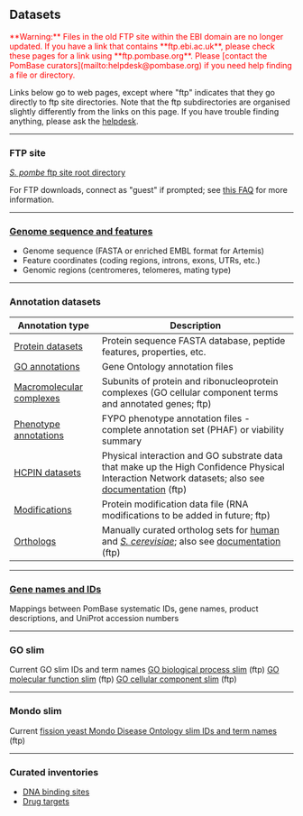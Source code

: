 ## Datasets

<div style="color: red">
**Warning:** Files in the old FTP site within the EBI domain are no
  longer updated. If you have a link that contains **ftp.ebi.ac.uk**,
  please check these pages for a link using
  **ftp.pombase.org**. Please [contact the PomBase
  curators](mailto:helpdesk@pombase.org) if you need help finding a
  file or directory.
</div>

Links below go to web pages, except where "ftp" indicates that
they go directly to ftp site directories. Note that the ftp
subdirectories are organised slightly differently from the links on this
page. If you have trouble finding anything, please ask the
  [helpdesk](mailto:helpdesk@pombase.org).

-------

### FTP site ###
[*S. pombe* ftp site root directory](ftp://ftp.pombase.org/pombe)

For FTP downloads, connect as "guest" if prompted; see [this
FAQ](faq/do-i-need-password-download-ftp-site) for more information.

-------

### [Genome sequence and features](/downloads/genome-datasets) ###

-  Genome sequence (FASTA or enriched EMBL format for Artemis)
-  Feature coordinates (coding regions, introns, exons, UTRs, etc.)
-  Genomic regions (centromeres, telomeres, mating type)

-------

### Annotation datasets ###

Annotation type|Description
---------------|-----------
[Protein datasets](/downloads/protein-datasets)|Protein sequence FASTA database, peptide features, properties, etc.
[GO annotations](downloads/go-annotations)|Gene Ontology annotation files
[Macromolecular complexes](ftp://ftp.pombase.org/pombe/annotations/Gene_ontology/GO_complexes/)|Subunits of protein and ribonucleoprotein complexes (GO cellular component terms and annotated genes; ftp)
[Phenotype annotations](downloads/phenotype-annotations)|FYPO phenotype annotation files - complete annotation set (PHAF) or viability summary
[HCPIN datasets](ftp://ftp.pombase.org/pombe/high_confidence_physical_interactions/)|Physical interaction and GO substrate data that make up the High Confidence Physical Interaction Network datasets; also see [documentation](/documentation/high-confidence-physical-interaction-network) (ftp)
[Modifications](ftp://ftp.pombase.org/pombe/annotations/modifications/)|Protein modification data file (RNA modifications to be added in future; ftp)
[Orthologs](ftp://ftp.pombase.org/pombe/orthologs/)|Manually curated ortholog sets for [human](/faq/how-can-i-find-s.-pombe-ortholog-s-human-gene) and [*S. cerevisiae*](faq/how-can-i-search-s.-cerevisiae-ortholog-s-homolog-s-s.-pombe-gene); also see [documentation](/documentation/orthologs) (ftp)

-------

### [Gene names and IDs](downloads/names-and-identifiers) ###
Mappings between PomBase systematic IDs, gene names, product descriptions, and UniProt accession numbers

-------

### GO slim
Current GO slim IDs and term names
 [GO biological process slim](ftp://ftp.pombase.org/nightly_update/misc/bp_goslim_pombe_ids_and_names.tsv) (ftp)
 [GO molecular function slim](ftp://ftp.pombase.org/nightly_update/misc/mf_goslim_pombe_ids_and_names.tsv) (ftp)
 [GO cellular component slim](ftp://ftp.pombase.org/nightly_update/misc/cc_goslim_pombe_ids_and_names.tsv) (ftp)

-------

### Mondo slim
Current [fission yeast Mondo Disease Ontology slim IDs and term names](ftp://ftp.pombase.org/nightly_update/misc/disease_ontology_slim_ids_and_names.tsv) (ftp)

-------

### Curated inventories

-   [DNA binding sites](/browse-curation/dna-binding-sites.md)
-   [Drug targets](/browse-curation/drugs-known-pombe-targets.md)
